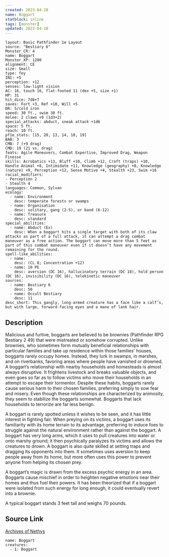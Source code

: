 ```yaml
---
created: 2023-04-28
name: Boggart
statblock: inline
tags: [monster]
updated: 2023-04-28
---
```

```statblock
layout: Basic Pathfinder 1e Layout
source: "Bestiary 6"
Monster_CR: 4
name: Boggart
Monster_XP: 1200
alignment: CE
size: Small
type: fey
INI: +5
perception: +12
senses: low-light vision
AC: 16, touch 16, flat-footed 11 (dex +5, size +1)
HP: 31
hit_dice: 7d6+7
saves: Fort +3, Ref +10, Will +5
DR: 5/cold iron
speed: 30 ft., swim 30 ft.
melee: 2 claws +9 (1d3+2)
special_attacks: abduct, sneak attack +1d6
space: 5 ft.
reach: 10 ft.
pf1e_stats: [15, 20, 13, 14, 10, 19]
BAB: 3
CMB: 7 (+9 drag)
CMD: 19 (21 vs. drag)
feats: Agile Maneuvers, Combat Expertise, Improved Drag, Weapon Finesse
skills: Acrobatics +13, Bluff +10, Climb +12, Craft (traps) +10, Handle Animal +8, Intimidate +11, Knowledge (geography) +8, Knowledge (nature) +9, Perception +12, Sense Motive +4, Stealth +23, Swim +16
racial_modifiers:
- Perception 2
- Stealth 4
languages: Common, Sylvan
ecology:
  - name: Environment
    desc: temperate forests or swamps
  - name: Organisation
    desc: solitary, gang (2-5), or band (6-12)
  - name: Treasure
    desc: standard
special_abilities:
  - name: Abduct (Ex)
    desc: When a boggart hits a single target with both of its claw attacks as part of a full attack, it can attempt a drag combat maneuver as a free action. The boggart can move more than 5 feet as part of this combat maneuver even if it doesn’t have any movement remaining for the round.
spell-like_abilities:
  - name:
    desc: (CL 8; Concentration +12)
  - name: 10 PE
    desc: aversion (DC 16), hallucinatory terrain (DC 18), hold person (DC 16), invisibility (DC 16), telekinetic maneuver
sources:
  - name: Bestiary 6
    desc: 50
  - name: Occult Bestiary
    desc: 11
desc_short: This gangly, long-armed creature has a face like a calf’s, but with large, forward-facing eyes and a mane of lank hair.
```
## Description
Malicious and furtive, boggarts are believed to be brownies (Pathfinder RPG Bestiary 2 49) that were mistreated or somehow corrupted. Unlike brownies, who sometimes form mutually beneficial relationships with particular families and take up residence within those families’ houses, boggarts rarely occupy homes. Instead, they lurk in swamps, in marshes, and on riverbanks, favoring areas where people have vanished or drowned. A boggart’s relationship with nearby households and homesteads is almost always disruptive. It frightens livestock and breaks valuable objects, and even goes so far as to follow victims who move their households in an attempt to escape their tormentor. Despite these habits, boggarts rarely cause serious harm to their chosen families, preferring simply to sow fear and misery. Even though these relationships are characterized by animosity, they seem to stabilize the boggarts somewhat. Boggarts that lack households to terrorize are far less benign. 

A boggart is rarely spotted unless it wishes to be seen, and it has little interest in fighting fair. When preying on its victims, a boggart uses its familiarity with its home terrain to its advantage, preferring to induce foes to struggle against the natural environment rather than against the boggart. A boggart has very long arms, which it uses to pull creatures into water or onto marshy ground; it then psychically paralyzes its victims and allows the creatures to drown. A boggart is also quite skilled at setting traps and dragging its opponents into them. It sometimes uses aversion to keep people away from its home, but more often uses this power to prevent anyone from helping its chosen prey. 

A boggart’s magic is drawn from the excess psychic energy in an area. Boggarts cause mischief in order to heighten negative emotions near their homes and thus fuel their powers. It has been theorized that if a boggart were isolated from such energy for long enough, it could eventually revert into a brownie. 

A typical boggart stands 3 feet tall and weighs 70 pounds.
## Source Link
[Archives of Nethys](https://aonprd.com/MonsterDisplay.aspx?ItemName=Boggart)
```encounter-table
name: Boggart
creatures:
  - 1: Boggart
```
